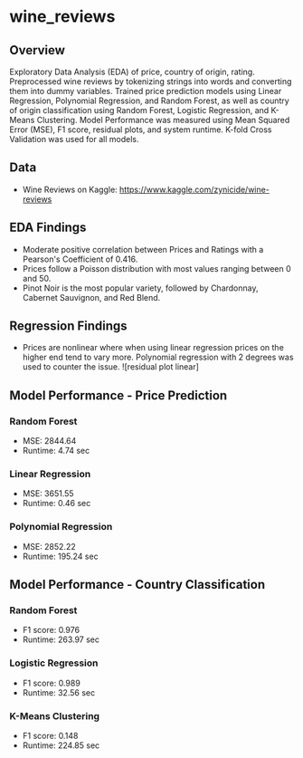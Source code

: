 # wine_reviews
## Overview
Exploratory Data Analysis (EDA) of price, country of origin, rating. Preprocessed wine reviews by tokenizing strings into
words and converting them into dummy variables. Trained price prediction models using Linear Regression, Polynomial Regression,
and Random Forest, as well as country of origin classification using Random Forest, Logistic Regression, and K-Means Clustering. 
Model Performance was measured using Mean Squared Error (MSE), F1 score, residual plots, and system runtime. K-fold Cross Validation
was used for all models.

## Data
- Wine Reviews on Kaggle: https://www.kaggle.com/zynicide/wine-reviews

## EDA Findings
- Moderate positive correlation between Prices and Ratings with a Pearson's Coefficient of 0.416.
- Prices follow a Poisson distribution with most values ranging between 0 and 50.
- Pinot Noir is the most popular variety, followed by Chardonnay, Cabernet Sauvignon, and Red Blend.

## Regression Findings
- Prices are nonlinear where when using linear regression prices on the higher end tend to vary more. Polynomial regression with
2 degrees was used to counter the issue.
![residual plot linear]

## Model Performance - Price Prediction
### Random Forest
- MSE: 2844.64
- Runtime: 4.74 sec
### Linear Regression
- MSE: 3651.55
- Runtime: 0.46 sec
### Polynomial Regression
- MSE: 2852.22
- Runtime: 195.24 sec

## Model Performance - Country Classification
### Random Forest
- F1 score: 0.976
- Runtime: 263.97 sec

### Logistic Regression
- F1 score: 0.989
- Runtime: 32.56 sec

### K-Means Clustering
- F1 score: 0.148
- Runtime: 224.85 sec
